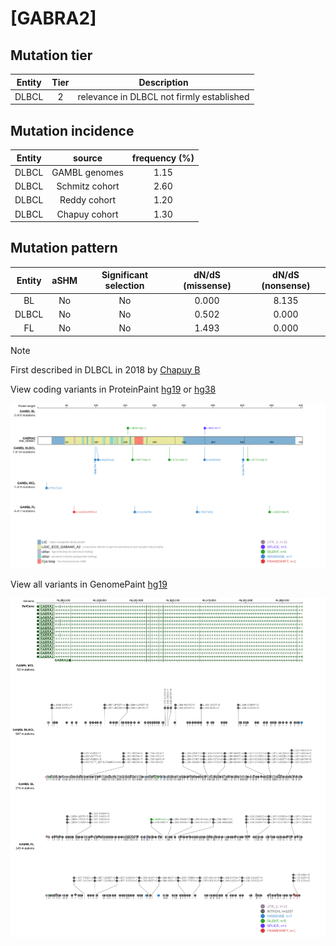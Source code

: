 # [GABRA2]

## Mutation tier

|Entity|Tier|Description                              |
|:------:|:----:|-----------------------------------------|
|DLBCL |2   |relevance in DLBCL not firmly established|
## Mutation incidence

|Entity|source        |frequency (%)|
|:------:|:--------------:|:-------------:|
|DLBCL |GAMBL genomes |1.15         |
|DLBCL |Schmitz cohort|2.60         |
|DLBCL |Reddy cohort  |1.20         |
|DLBCL |Chapuy cohort |1.30         |

## Mutation pattern

|Entity|aSHM|Significant selection|dN/dS (missense)|dN/dS (nonsense)|
|:------:|:----:|:---------------------:|:----------------:|:----------------:|
|BL    |No  |No                   |0.000           |8.135           |
|DLBCL |No  |No                   |0.502           |0.000           |
|FL    |No  |No                   |1.493           |0.000           |


> [!NOTE]
> First described in DLBCL in 2018 by [Chapuy B](https://pubmed.ncbi.nlm.nih.gov/29713087)

View coding variants in ProteinPaint [hg19](https://www.bcgsc.ca/downloads/morinlab/GAMBL/test/genes/GABRA2_protein.html)  or [hg38](https://www.bcgsc.ca/downloads/morinlab/GAMBL/test/genes/GABRA2_protein_hg38.html)

![image](images/proteinpaint/GABRA2_NM_000807.svg)

View all variants in GenomePaint [hg19](https://www.bcgsc.ca/downloads/morinlab/GAMBL/test/genes/GABRA2.html)

![image](images/proteinpaint/GABRA2.svg)
